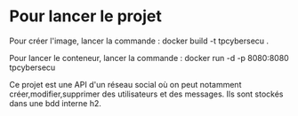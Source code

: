 # Pour lancer le projet

Pour créer l'image, lancer la commande :
docker build -t tpcybersecu .

Pour lancer le conteneur, lancer la commande :
docker run -d -p 8080:8080 tpcybersecu

Ce projet est une API d'un réseau social où on peut notamment créer,modifier,supprimer des utilisateurs et des messages. Ils sont stockés dans une bdd interne h2.

